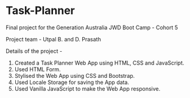 # Task-Planner
Final project for the Generation Australia JWD Boot Camp - Cohort 5

Project team - Utpal B. and D. Prasath

Details of the project - 
1. Created a Task Planner Web App using HTML, CSS and JavaScript.
2. Used HTML Form.
3. Stylised the Web App using CSS and Bootstrap.
4. Used Locale Storage for saving the App data.
5. Used Vanilla JavaScript to make the Web App responsive.

